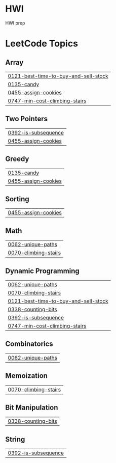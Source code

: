# HWI
HWI prep

<!---LeetCode Topics Start-->
# LeetCode Topics
## Array
|  |
| ------- |
| [0121-best-time-to-buy-and-sell-stock](https://github.com/sharmashivam755/HWI/tree/master/0121-best-time-to-buy-and-sell-stock) |
| [0135-candy](https://github.com/sharmashivam755/HWI/tree/master/0135-candy) |
| [0455-assign-cookies](https://github.com/sharmashivam755/HWI/tree/master/0455-assign-cookies) |
| [0747-min-cost-climbing-stairs](https://github.com/sharmashivam755/HWI/tree/master/0747-min-cost-climbing-stairs) |
## Two Pointers
|  |
| ------- |
| [0392-is-subsequence](https://github.com/sharmashivam755/HWI/tree/master/0392-is-subsequence) |
| [0455-assign-cookies](https://github.com/sharmashivam755/HWI/tree/master/0455-assign-cookies) |
## Greedy
|  |
| ------- |
| [0135-candy](https://github.com/sharmashivam755/HWI/tree/master/0135-candy) |
| [0455-assign-cookies](https://github.com/sharmashivam755/HWI/tree/master/0455-assign-cookies) |
## Sorting
|  |
| ------- |
| [0455-assign-cookies](https://github.com/sharmashivam755/HWI/tree/master/0455-assign-cookies) |
## Math
|  |
| ------- |
| [0062-unique-paths](https://github.com/sharmashivam755/HWI/tree/master/0062-unique-paths) |
| [0070-climbing-stairs](https://github.com/sharmashivam755/HWI/tree/master/0070-climbing-stairs) |
## Dynamic Programming
|  |
| ------- |
| [0062-unique-paths](https://github.com/sharmashivam755/HWI/tree/master/0062-unique-paths) |
| [0070-climbing-stairs](https://github.com/sharmashivam755/HWI/tree/master/0070-climbing-stairs) |
| [0121-best-time-to-buy-and-sell-stock](https://github.com/sharmashivam755/HWI/tree/master/0121-best-time-to-buy-and-sell-stock) |
| [0338-counting-bits](https://github.com/sharmashivam755/HWI/tree/master/0338-counting-bits) |
| [0392-is-subsequence](https://github.com/sharmashivam755/HWI/tree/master/0392-is-subsequence) |
| [0747-min-cost-climbing-stairs](https://github.com/sharmashivam755/HWI/tree/master/0747-min-cost-climbing-stairs) |
## Combinatorics
|  |
| ------- |
| [0062-unique-paths](https://github.com/sharmashivam755/HWI/tree/master/0062-unique-paths) |
## Memoization
|  |
| ------- |
| [0070-climbing-stairs](https://github.com/sharmashivam755/HWI/tree/master/0070-climbing-stairs) |
## Bit Manipulation
|  |
| ------- |
| [0338-counting-bits](https://github.com/sharmashivam755/HWI/tree/master/0338-counting-bits) |
## String
|  |
| ------- |
| [0392-is-subsequence](https://github.com/sharmashivam755/HWI/tree/master/0392-is-subsequence) |
<!---LeetCode Topics End-->